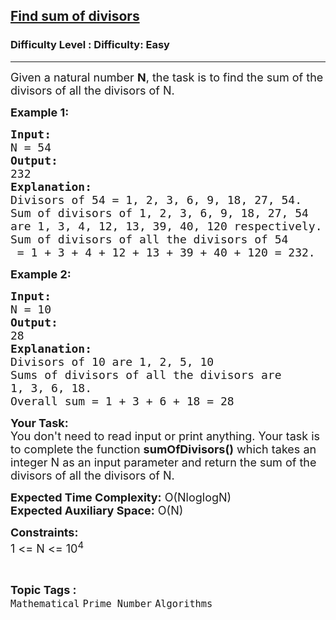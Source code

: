 <h2><a href="https://www.geeksforgeeks.org/problems/find-sum-of-divisors5636/1">Find sum of divisors</a></h2><h3>Difficulty Level : Difficulty: Easy</h3><hr><div class="problems_problem_content__Xm_eO"><p><span style="font-size:18px">Given a natural number <strong>N</strong>, the task is to find the sum of the divisors of all the divisors of N.</span></p>

<p><span style="font-size:18px"><strong>Example 1:</strong></span></p>

<pre><span style="font-size:18px"><strong>Input:
</strong>N = 54
<strong>Output:
</strong>232
<strong>Explanation:
</strong>Divisors of 54 = 1, 2, 3, 6, 9, 18, 27, 54.
Sum of divisors of 1, 2, 3, 6, 9, 18, 27, 54 
are 1, 3, 4, 12, 13, 39, 40, 120 respectively.
Sum of divisors of all the divisors of 54
 = 1 + 3 + 4 + 12 + 13 + 39 + 40 + 120 = 232.</span></pre>

<p><span style="font-size:18px"><strong>Example 2:</strong></span></p>

<pre><span style="font-size:18px"><strong>Input:
</strong>N = 10
<strong>Output:
</strong>28
<strong>Explanation:
</strong>Divisors of 10 are 1, 2, 5, 10
Sums of divisors of all the divisors are 
1, 3, 6, 18.
Overall sum = 1 + 3 + 6 + 18 = 28</span></pre>

<p><span style="font-size:18px"><strong>Your Task:&nbsp;&nbsp;</strong></span><br>
<span style="font-size:18px">You don't need to read input or print anything. Your task is to complete the function&nbsp;<strong>sumOfDivisors()</strong>&nbsp;which takes an integer N as an input parameter and return&nbsp;the&nbsp;sum of the divisors of all the divisors of N.</span></p>

<p><span style="font-size:18px"><strong>Expected Time Complexity:</strong>&nbsp;O(NloglogN)<br>
<strong>Expected Auxiliary Space:</strong>&nbsp;O(N)</span></p>

<p><span style="font-size:18px"><strong>Constraints:</strong><br>
1 &lt;= N&nbsp;&lt;= 10<sup>4</sup></span></p>
</div><br><p><span style=font-size:18px><strong>Topic Tags : </strong><br><code>Mathematical</code>&nbsp;<code>Prime Number</code>&nbsp;<code>Algorithms</code>&nbsp;